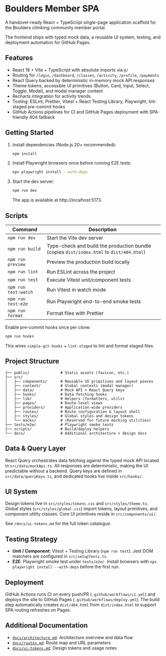# Boulders Member SPA

A handover-ready React + TypeScript single-page application scaffold for the Boulders climbing community member portal.

<!-- Force deployment refresh --> The frontend ships with typed mock data, a reusable UI system, testing, and deployment automation for GitHub Pages.

## Features

- React 18 + Vite + TypeScript with absolute imports via `@/`
- Routing for `/login`, `/dashboard`, `/classes`, `/activity`, `/profile`, `/payments`
- React Query backed by deterministic in-memory mock API responses
- Theme tokens, accessible UI primitives (Button, Card, Input, Select, Toggle, Modal), and modal manager context
- Recharts integration for activity trends
- Tooling: ESLint, Prettier, Vitest + React Testing Library, Playwright, lint-staged pre-commit hooks
- GitHub Actions pipelines for CI and GitHub Pages deployment with SPA-friendly 404 fallback

## Getting Started

1. Install dependencies (Node.js 20+ recommended):
   ```bash
   npm install
   ```
2. Install Playwright browsers once before running E2E tests:
   ```bash
   npx playwright install --with-deps
   ```
3. Start the dev server:
   ```bash
   npm run dev
   ```
   The app is available at http://localhost:5173.

## Scripts

| Command              | Description                                                                              |
| -------------------- | ---------------------------------------------------------------------------------------- |
| `npm run dev`        | Start the Vite dev server                                                                |
| `npm run build`      | Type-check and build the production bundle (copies `dist/index.html` to `dist/404.html`) |
| `npm run preview`    | Preview the production build locally                                                     |
| `npm run lint`       | Run ESLint across the project                                                            |
| `npm run test`       | Execute Vitest unit/component tests                                                      |
| `npm run test:watch` | Run Vitest in watch mode                                                                 |
| `npm run test:e2e`   | Run Playwright end-to-end smoke tests                                                    |
| `npm run format`     | Format files with Prettier                                                               |

Enable pre-commit hooks once per clone:

```bash
npm run hooks
```

This wires `simple-git-hooks` + `lint-staged` to lint and format staged files.

## Project Structure

```
├── public/              # Static assets (favicon, etc.)
├── src/
│   ├── components/      # Reusable UI primitives and layout pieces
│   ├── context/         # Global contexts (modal manager)
│   ├── data/            # Mock API + React Query keys
│   ├── hooks/           # Data fetching hooks
│   ├── lib/             # Helpers (formatters, utils)
│   ├── pages/           # Route-level views
│   ├── providers/       # Application-wide providers
│   ├── routes/          # Route configuration & layout shell
│   ├── styles/          # Global styles and design tokens
│   └── mocks/           # (Reserved for future mocking utilities)
├── tests/e2e/           # Playwright smoke tests
├── scripts/             # Build/deploy helpers
└── docs/                # Additional architecture + design docs
```

## Data & Query Layer

React Query orchestrates data fetching against the typed mock API located in `src/data/mockApi.ts`. All responses are deterministic, making the UI predictable without a backend. Query keys are defined in `src/data/queryKeys.ts`, and dedicated hooks live inside `src/hooks/`.

## UI System

Design tokens live in `src/styles/tokens.css` and `src/styles/theme.ts`. Global styles (`src/styles/global.css`) import tokens, layout primitives, and component utility classes. Core UI primitives reside in `src/components/ui/`.

See `/docs/ui-tokens.md` for the full token catalogue.

## Testing Strategy

- **Unit / Component**: Vitest + Testing Library (`npm run test`). Jest DOM matchers are configured in `src/setupTests.ts`.
- **E2E**: Playwright smoke test under `tests/e2e/`. Install browsers with `npx playwright install --with-deps` before the first run.

## Deployment

GitHub Actions runs CI on every push/PR (`.github/workflows/ci.yml`) and deploys the site to GitHub Pages (`.github/workflows/deploy.yml`). The build step automatically creates `dist/404.html` from `dist/index.html` to support SPA routing refreshes on Pages.

## Additional Documentation

- [`docs/architecture.md`](docs/architecture.md): Architecture overview and data flow
- [`docs/routes.md`](docs/routes.md): Route map and URL parameters
- [`docs/ui-tokens.md`](docs/ui-tokens.md): Design tokens and usage notes

